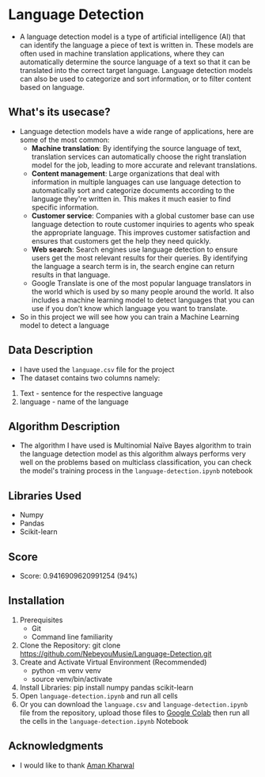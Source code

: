 # Language Detection
 - A language detection model is a type of artificial intelligence (AI) that can identify the language a piece of text is written in.  These models are often used in machine translation applications, where they can automatically determine the source language of a text so that it can be translated into the correct target language.  Language detection models can also be used to categorize and sort information, or to filter content based on language.
   
## What's its usecase?
 - Language detection models have a wide range of applications, here are some of the most common:
    - **Machine translation**:  By identifying the source language of text, translation services can automatically choose the right translation model for the job,  leading to more 
      accurate and relevant translations.
    - **Content management**:  Large organizations that deal with information in multiple languages can use language detection to automatically sort and categorize documents according to 
      the language they're written in. This makes it much easier to find specific information.
    - **Customer service**: Companies with a global customer base can use language detection to route customer inquiries to agents who speak the appropriate language. This improves 
      customer satisfaction and ensures that customers get the help they need quickly.
    - **Web search**: Search engines use language detection to ensure users get the most relevant results for their queries. By identifying the language a search term is in, the search 
      engine can return results in that language.  
    - Google Translate is one of the most popular language translators in the world which is used by so many people around the world. It also includes a machine learning model to detect 
      languages that you can use if you don’t know which language you want to translate.
 - So in this project we will see how you can train a Machine Learning model to detect a language

## Data Description
- I have used the `language.csv` file for the project
- The dataset contains two columns namely:
1. Text - sentence for the respective language
2. language - name of the language

## Algorithm Description
 - The algorithm I have used is Multinomial Naïve Bayes algorithm to train the language detection model as this algorithm always performs very well on the problems based on multiclass classification, you can check the model's training process in the `language-detection.ipynb` notebook

## Libraries Used
 - Numpy
 - Pandas
 - Scikit-learn

## Score
 - Score: 0.9416909620991254 (94%)

## Installation
 1. Prerequisites
    - Git
    - Command line familiarity
 2. Clone the Repository: git clone https://github.com/NebeyouMusie/Language-Detection.git
 3. Create and Activate Virtual Environment (Recommended)
    - python -m venv venv
    - source venv/bin/activate
 4. Install Libraries: pip install numpy pandas scikit-learn
 5. Open `language-detection.ipynb` and run all cells
 6. Or you can download the `language.csv` and `language-detection.ipynb` file from the repository, upload those files to [Google Colab](https://colab.research.google.com/) then run all the cells in the `language-detection.ipynb` Notebook

## Acknowledgments
 - I would like to thank [Aman Kharwal](https://www.linkedin.com/in/aman-kharwal)
